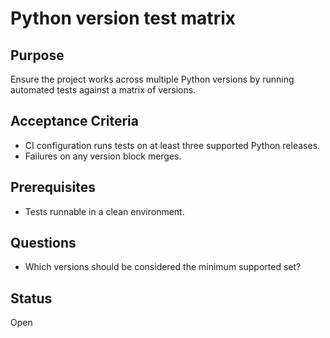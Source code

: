 # Python version test matrix

## Purpose

Ensure the project works across multiple Python versions by
running automated tests against a matrix of versions.

## Acceptance Criteria

- CI configuration runs tests on at least three supported
  Python releases.
- Failures on any version block merges.

## Prerequisites

- Tests runnable in a clean environment.

## Questions

- Which versions should be considered the minimum
  supported set?

## Status

Open
